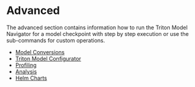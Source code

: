 <!--
Copyright (c) 2021-2022, NVIDIA CORPORATION. All rights reserved.

Licensed under the Apache License, Version 2.0 (the "License");
you may not use this file except in compliance with the License.
You may obtain a copy of the License at

    http://www.apache.org/licenses/LICENSE-2.0

Unless required by applicable law or agreed to in writing, software
distributed under the License is distributed on an "AS IS" BASIS,
WITHOUT WARRANTIES OR CONDITIONS OF ANY KIND, either express or implied.
See the License for the specific language governing permissions and
limitations under the License.
-->
# Advanced

The advanced section contains information how to run the Triton Model Navigator
for a model checkpoint with step by step execution or use the sub-commands for custom operations.

* [Model Conversions](./advanced/conversion.md)
* [Triton Model Configurator](./advanced/triton_model_configurator.md)
* [Profiling](./advanced/profiling.md)
* [Analysis](./advanced/analysis.md)
* [Helm Charts](./advanced/helm_charts.md)

